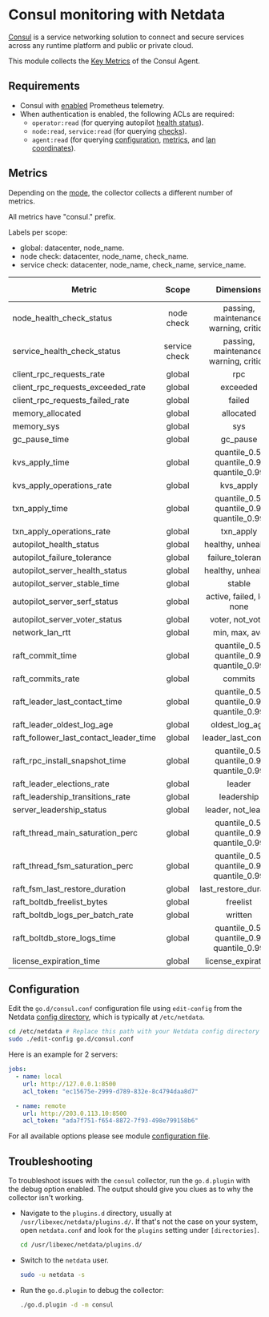 <!--
title: "Consul monitoring with Netdata"
description: "Monitor the health and performance of Consul service meshes with zero configuration, per-second metric granularity, and interactive visualizations."
custom_edit_url: "https://github.com/netdata/go.d.plugin/edit/master/modules/consul/README.md"
sidebar_label: "Consul"
learn_status: "Published"
learn_topic_type: "References"
learn_rel_path: "Integrations/Monitoring/Webapps"
-->

# Consul monitoring with Netdata

[Consul](https://www.consul.io/) is a service networking solution to connect and secure services across any runtime
platform and public or private cloud.

This module collects the [Key Metrics](https://developer.hashicorp.com/consul/docs/agent/telemetry#key-metrics) of the
Consul Agent.

## Requirements

- Consul
  with [enabled](https://developer.hashicorp.com/consul/docs/agent/config/config-files#telemetry-prometheus_retention_time)
  Prometheus telemetry.
- When authentication is enabled, the following ACLs are required:
    - `operator:read` (for querying
      autopilot [health status](https://developer.hashicorp.com/consul/api-docs/operator/autopilot#read-health)).
    - `node:read`, `service:read` (for
      querying [checks](https://developer.hashicorp.com/consul/api-docs/agent/check#list-checks)).
    - `agent:read` (for
      querying [configuration](https://developer.hashicorp.com/consul/api-docs/agent#read-configuration),
      [metrics](https://developer.hashicorp.com/consul/api-docs/agent#view-metrics),
      and [lan coordinates](https://developer.hashicorp.com/consul/api-docs/coordinate#read-lan-coordinates-for-all-nodes)).

## Metrics

Depending on
the [mode](https://developer.hashicorp.com/consul/docs/install/glossary#agent), the collector collects a different
number of metrics.

All metrics have "consul." prefix.

Labels per scope:

- global: datacenter, node_name.
- node check: datacenter, node_name, check_name.
- service check: datacenter, node_name, check_name, service_name.

| Metric                                 |     Scope     |                Dimensions                 |     Units     | Server Leader | Server Follower | Client |
|----------------------------------------|:-------------:|:-----------------------------------------:|:-------------:|:-------------:|:---------------:|:------:|
| node_health_check_status               |  node check   |  passing, maintenance, warning, critical  |    status     |      yes      |       yes       |  yes   |
| service_health_check_status            | service check |  passing, maintenance, warning, critical  |    status     |      yes      |       yes       |  yes   |
| client_rpc_requests_rate               |    global     |                    rpc                    |  requests/s   |      yes      |       yes       |  yes   |
| client_rpc_requests_exceeded_rate      |    global     |                 exceeded                  |  requests/s   |      yes      |       yes       |  yes   |
| client_rpc_requests_failed_rate        |    global     |                  failed                   |  requests/s   |      yes      |       yes       |  yes   |
| memory_allocated                       |    global     |                 allocated                 |     bytes     |      yes      |       yes       |  yes   |
| memory_sys                             |    global     |                    sys                    |     bytes     |      yes      |       yes       |  yes   |
| gc_pause_time                          |    global     |                 gc_pause                  |    seconds    |      yes      |       yes       |  yes   |
| kvs_apply_time                         |    global     | quantile_0.5, quantile_0.9, quantile_0.99 |      ms       |      yes      |       yes       |   no   |
| kvs_apply_operations_rate              |    global     |                 kvs_apply                 |     ops/s     |      yes      |       yes       |   no   |
| txn_apply_time                         |    global     | quantile_0.5, quantile_0.9, quantile_0.99 |      ms       |      yes      |       yes       |   no   |
| txn_apply_operations_rate              |    global     |                 txn_apply                 |     ops/s     |      yes      |       yes       |   no   |
| autopilot_health_status                |    global     |            healthy, unhealthy             |    status     |      yes      |       yes       |   no   |
| autopilot_failure_tolerance            |    global     |             failure_tolerance             |    servers    |      yes      |       yes       |   no   |
| autopilot_server_health_status         |    global     |            healthy, unhealthy             |    status     |      yes      |       yes       |   no   |
| autopilot_server_stable_time           |    global     |                  stable                   |    seconds    |      yes      |       yes       |   no   |
| autopilot_server_serf_status           |    global     |        active, failed, left, none         |    status     |      yes      |       yes       |   no   |
| autopilot_server_voter_status          |    global     |             voter, not_voter              |    status     |      yes      |       yes       |   no   |
| network_lan_rtt                        |    global     |               min, max, avg               |      ms       |      yes      |       yes       |   no   |
| raft_commit_time                       |    global     | quantile_0.5, quantile_0.9, quantile_0.99 |      ms       |      yes      |       no        |   no   |
| raft_commits_rate                      |    global     |                  commits                  |   commits/s   |      yes      |       no        |   no   |
| raft_leader_last_contact_time          |    global     | quantile_0.5, quantile_0.9, quantile_0.99 |      ms       |      yes      |       no        |   no   |
| raft_leader_oldest_log_age             |    global     |              oldest_log_age               |    seconds    |      yes      |       no        |   no   |
| raft_follower_last_contact_leader_time |    global     |            leader_last_contact            |      ms       |      no       |       yes       |   no   |
| raft_rpc_install_snapshot_time         |    global     | quantile_0.5, quantile_0.9, quantile_0.99 |      ms       |      no       |       yes       |   no   |
| raft_leader_elections_rate             |    global     |                  leader                   |  elections/s  |      yes      |       yes       |   no   |
| raft_leadership_transitions_rate       |    global     |                leadership                 | transitions/s |      yes      |       yes       |   no   |
| server_leadership_status               |    global     |            leader, not_leader             |    status     |      yes      |       yes       |   no   |
| raft_thread_main_saturation_perc       |    global     | quantile_0.5, quantile_0.9, quantile_0.99 |  percentage   |      yes      |       yes       |   no   |
| raft_thread_fsm_saturation_perc        |    global     | quantile_0.5, quantile_0.9, quantile_0.99 |  percentage   |      yes      |       yes       |   no   |
| raft_fsm_last_restore_duration         |    global     |           last_restore_duration           |      ms       |      yes      |       yes       |   no   |
| raft_boltdb_freelist_bytes             |    global     |                 freelist                  |     bytes     |      yes      |       yes       |   no   |
| raft_boltdb_logs_per_batch_rate        |    global     |                  written                  |    logs/s     |      yes      |       yes       |   no   |
| raft_boltdb_store_logs_time            |    global     | quantile_0.5, quantile_0.9, quantile_0.99 |      ms       |      yes      |       yes       |   no   |
| license_expiration_time                |    global     |            license_expiration             |    seconds    |      yes      |       yes       |  yes   |

## Configuration

Edit the `go.d/consul.conf` configuration file using `edit-config` from the
Netdata [config directory](https://learn.netdata.cloud/docs/configure/nodes), which is typically at `/etc/netdata`.

```bash
cd /etc/netdata # Replace this path with your Netdata config directory
sudo ./edit-config go.d/consul.conf
```

Here is an example for 2 servers:

```yaml
jobs:
  - name: local
    url: http://127.0.0.1:8500
    acl_token: "ec15675e-2999-d789-832e-8c4794daa8d7"

  - name: remote
    url: http://203.0.113.10:8500
    acl_token: "ada7f751-f654-8872-7f93-498e799158b6"
```

For all available options please see
module [configuration file](https://github.com/netdata/go.d.plugin/blob/master/config/go.d/consul.conf).

## Troubleshooting

To troubleshoot issues with the `consul` collector, run the `go.d.plugin` with the debug option enabled. The output
should give you clues as to why the collector isn't working.

- Navigate to the `plugins.d` directory, usually at `/usr/libexec/netdata/plugins.d/`. If that's not the case on
  your system, open `netdata.conf` and look for the `plugins` setting under `[directories]`.

  ```bash
  cd /usr/libexec/netdata/plugins.d/
  ```

- Switch to the `netdata` user.

  ```bash
  sudo -u netdata -s
  ```

- Run the `go.d.plugin` to debug the collector:

  ```bash
  ./go.d.plugin -d -m consul
  ```
